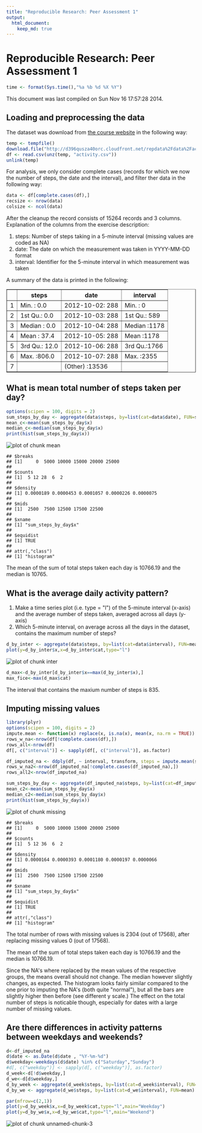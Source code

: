 ```yaml
---
title: "Reproducible Research: Peer Assessment 1"
output: 
  html_document:
    keep_md: true
---
```

# Reproducible Research: Peer Assessment 1

```r
time <- format(Sys.time(),"%a %b %d %X %Y")
```
This document was last compiled on Sun Nov 16 17:57:28 2014.

## Loading and preprocessing the data
The dataset was download from [the course website][1] in the following way:

```r
temp <- tempfile()
download.file("http://d396qusza40orc.cloudfront.net/repdata%2Fdata%2Factivity.zip",temp)
df <- read.csv(unz(temp, "activity.csv"))
unlink(temp)
```

For analysis, we only consider complete cases (records for which we now the number of steps, the date and the interval), and filter ther data in the following way:


```r
data <- df[complete.cases(df),]
recsize <- nrow(data)
colsize <- ncol(data)
```
After the cleanup the record consists of 15264 records and 3 columns. Explanation of the columns from the exercise description:

1. steps: Number of steps taking in a 5-minute interval (missing values are coded as NA)
2. date: The date on which the measurement was taken in YYYY-MM-DD format
3. interval: Identifier for the 5-minute interval in which measurement was taken

A summary of the data is printed in the following:
<!-- html table generated in R 3.1.0 by xtable 1.7-4 package -->
<!-- Sun Nov 16 17:57:28 2014 -->
<table border=1>
<tr> <th>  </th> <th>     steps </th> <th>         date </th> <th>    interval </th>  </tr>
  <tr> <td align="right"> 1 </td> <td> Min.   :  0.0   </td> <td> 2012-10-02:  288   </td> <td> Min.   :   0   </td> </tr>
  <tr> <td align="right"> 2 </td> <td> 1st Qu.:  0.0   </td> <td> 2012-10-03:  288   </td> <td> 1st Qu.: 589   </td> </tr>
  <tr> <td align="right"> 3 </td> <td> Median :  0.0   </td> <td> 2012-10-04:  288   </td> <td> Median :1178   </td> </tr>
  <tr> <td align="right"> 4 </td> <td> Mean   : 37.4   </td> <td> 2012-10-05:  288   </td> <td> Mean   :1178   </td> </tr>
  <tr> <td align="right"> 5 </td> <td> 3rd Qu.: 12.0   </td> <td> 2012-10-06:  288   </td> <td> 3rd Qu.:1766   </td> </tr>
  <tr> <td align="right"> 6 </td> <td> Max.   :806.0   </td> <td> 2012-10-07:  288   </td> <td> Max.   :2355   </td> </tr>
  <tr> <td align="right"> 7 </td> <td>  </td> <td> (Other)   :13536   </td> <td>  </td> </tr>
   </table>

## What is mean total number of steps taken per day?

```r
options(scipen = 100, digits = 2)
sum_steps_by_day <- aggregate(data$steps, by=list(cat=data$date), FUN=sum)
mean_c<-mean(sum_steps_by_day$x)
median_c<-median(sum_steps_by_day$x)
print(hist(sum_steps_by_day$x))
```

![plot of chunk mean](figure/mean.png) 

```
## $breaks
## [1]     0  5000 10000 15000 20000 25000
## 
## $counts
## [1]  5 12 28  6  2
## 
## $density
## [1] 0.0000189 0.0000453 0.0001057 0.0000226 0.0000075
## 
## $mids
## [1]  2500  7500 12500 17500 22500
## 
## $xname
## [1] "sum_steps_by_day$x"
## 
## $equidist
## [1] TRUE
## 
## attr(,"class")
## [1] "histogram"
```
The mean of the sum of total steps taken each day is 10766.19 and the median is 10765.

## What is the average daily activity pattern?
1. Make a time series plot (i.e. type = "l") of the 5-minute interval (x-axis) and the average number of steps taken, averaged across all days (y-axis)
2. Which 5-minute interval, on average across all the days in the dataset, contains the maximum number of steps?

```r
d_by_inter <- aggregate(data$steps, by=list(cat=data$interval), FUN=mean)
plot(y=d_by_inter$x,x=d_by_inter$cat,type="l")
```

![plot of chunk inter](figure/inter.png) 

```r
d_max<-d_by_inter[d_by_inter$x==max(d_by_inter$x),]
max_fice<-max(d_max$cat)
```
The interval that contains the maxium number of steps is 835.

## Imputing missing values


```r
library(plyr)
options(scipen = 100, digits = 2)
impute.mean <- function(x) replace(x, is.na(x), mean(x, na.rm = TRUE))
rows_w_na<-nrow(df[!complete.cases(df),])
rows_all<-nrow(df)
df[, c("interval")] <- sapply(df[, c("interval")], as.factor)

df_imputed_na <- ddply(df, ~ interval, transform, steps = impute.mean(steps))
rows_w_na2<-nrow(df_imputed_na[!complete.cases(df_imputed_na),])
rows_all2<-nrow(df_imputed_na)

sum_steps_by_day <- aggregate(df_imputed_na$steps, by=list(cat=df_imputed_na$date), FUN=sum)
mean_c2<-mean(sum_steps_by_day$x)
median_c2<-median(sum_steps_by_day$x)
print(hist(sum_steps_by_day$x))
```

![plot of chunk missing](figure/missing.png) 

```
## $breaks
## [1]     0  5000 10000 15000 20000 25000
## 
## $counts
## [1]  5 12 36  6  2
## 
## $density
## [1] 0.0000164 0.0000393 0.0001180 0.0000197 0.0000066
## 
## $mids
## [1]  2500  7500 12500 17500 22500
## 
## $xname
## [1] "sum_steps_by_day$x"
## 
## $equidist
## [1] TRUE
## 
## attr(,"class")
## [1] "histogram"
```
The total number of rows with missing values is 2304 (out of 17568), after replacing missing values 0 (out of 17568).

The mean of the sum of total steps taken each day is 10766.19 and the median is 10766.19.

Since the NA's where replaced by the mean values of the respective groups, the means overall should not change. The median however slightly changes, as expected. The histogram looks fairly similar compared to the one prior to imputing the NA's (both quite "normal"), but all the bars are slightly higher then before (see different y scale.) The effect on the total number of steps is noticable though, especially for dates with a large number of missing values.

## Are there differences in activity patterns between weekdays and weekends?

```r
d<-df_imputed_na
d$date <- as.Date(d$date , "%Y-%m-%d")
d$weekday<-weekdays(d$date) %in% c("Saturday","Sunday")
#d[, c("weekday")] <- sapply(d[, c("weekday")], as.factor)
d_week<-d[!d$weekday,]
d_we<-d[d$weekday,]
d_by_week <- aggregate(d_week$steps, by=list(cat=d_week$interval), FUN=mean)
d_by_we <- aggregate(d_we$steps, by=list(cat=d_we$interval), FUN=mean)

par(mfrow=c(2,1)) 
plot(y=d_by_week$x,x=d_by_week$cat,type="l",main="Weekday")
plot(y=d_by_we$x,x=d_by_we$cat,type="l",main="Weekend")
```

![plot of chunk unnamed-chunk-3](figure/unnamed-chunk-3.png) 


[1]: https://d396qusza40orc.cloudfront.net/repdata%2Fdata%2Factivity.zip  "Dataset"

